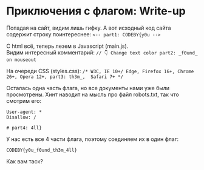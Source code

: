 # Приключения с флагом: Write-up #
Попадая на сайт, видим лишь гифку. А вот исходный код сайта содержит строку поинтереснее: `<-- part1: CODEBY{y0u -->`

С html всё, теперь лезем в Javascript (main.js).<br/>
Видим интересный комментарий: `// 👇️ Change text color part2: _f0und_ on mouseout`

На очереди CSS (styles.css): `/* W3C, IE 10+/ Edge, Firefox 16+, Chrome 26+, Opera 12+, part3: th3m_,  Safari 7+ */    `

Осталась одна часть флага, но все документы нами уже были просмотрены. Хинт наводит на мысль про файл robots.txt, так что смотрим его:

    User-agent: *
    Disallow: /

    # part4: 4ll}
  
У нас есть все 4 части флага, поэтому соединяем их в один флаг:
    
    CODEBY{y0u_f0und_th3m_4ll}

Как вам таск?
